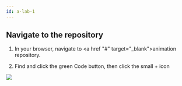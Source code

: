 ```yaml
---
id: a-lab-1
---
```


## Navigate to the repository

1. In your browser, navigate to <a href "#" target="_blank">animation repository</a>.

2. Find and click the green Code button, then click the small + icon

<img src='/assets/img/a-lab-01-01.png'>
